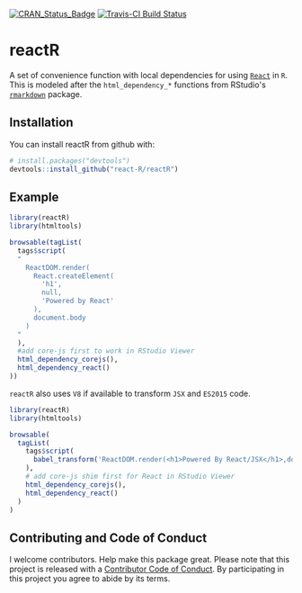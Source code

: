[![CRAN_Status_Badge](http://www.r-pkg.org/badges/version/reactR)](https://cran.r-project.org/package=reactR)
[![Travis-CI Build Status](https://travis-ci.org/timelyportfolio/reactR.svg?branch=master)](https://travis-ci.org/timelyportfolio/reactR)

# reactR

A set of convenience function with local dependencies for using [`React`](https://facebook.github.io/react) in `R`.  This is modeled after the `html_dependency_*` functions from RStudio's [`rmarkdown`](https://github.com/rstudio/rmarkdown) package.

## Installation

You can install reactR from github with:

```R
# install.packages("devtools")
devtools::install_github("react-R/reactR")
```

## Example

```R
library(reactR)
library(htmltools)

browsable(tagList(
  tags$script(
  "
    ReactDOM.render(
      React.createElement(
        'h1',
        null,
        'Powered by React'
      ),
      document.body
    )
  "
  ),
  #add core-js first to work in RStudio Viewer
  html_dependency_corejs(),
  html_dependency_react()
))
```

`reactR` also uses `V8` if available to transform `JSX` and `ES2015` code.

```R
library(reactR)
library(htmltools)

browsable(
  tagList(
    tags$script(
      babel_transform('ReactDOM.render(<h1>Powered By React/JSX</h1>,document.body)')
    ),
    # add core-js shim first for React in RStudio Viewer
    html_dependency_corejs(),
    html_dependency_react()
  )
)
```

## Contributing and Code of Conduct

I welcome contributors.  Help make this package great.  Please note that this project is released with a [Contributor Code of Conduct](CONDUCT.md). By participating in this project you agree to abide by its terms.
